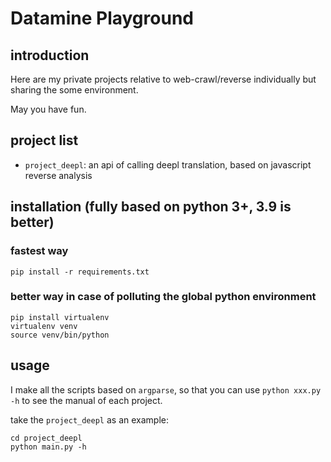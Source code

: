 # Datamine Playground

## introduction

Here are my private projects relative to web-crawl/reverse individually but sharing the some environment.

May you have fun.

## project list

- `project_deepl`: an api of calling deepl translation, based on javascript reverse analysis

## installation (fully based on python 3+, 3.9 is better)

### fastest way

```shell
pip install -r requirements.txt
```

### better way in case of polluting the global python environment

```shell
pip install virtualenv
virtualenv venv
source venv/bin/python
```

## usage

I make all the scripts based on `argparse`, so that you can use `python xxx.py -h` to see the manual of each project.

take the `project_deepl` as an example:

```shell
cd project_deepl
python main.py -h
```